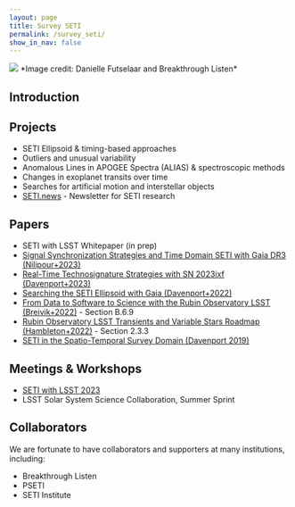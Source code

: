 ```yaml
---
layout: page
title: Survey SETI
permalink: /survey_seti/
show_in_nav: false
---
```

<img src="{{ site.url }}/assets/SETO_small.jpg">
*Image credit: Danielle Futselaar and Breakthrough Listen* 

## Introduction

## Projects
* SETI Ellipsoid & timing-based approaches
* Outliers and unusual variability
* Anomalous Lines in APOGEE Spectra (ALIAS) & spectroscopic methods
* Changes in exoplanet transits over time
* Searches for artificial motion and interstellar objects
* [SETI.news](http://seti.news) - Newsletter for SETI research

## Papers
* SETI with LSST Whitepaper (in prep)
* [Signal Synchronization Strategies and Time Domain SETI with Gaia DR3 (Nilipour+2023)](https://arxiv.org/abs/2308.00066)
* [Real-Time Technosignature Strategies with SN 2023ixf (Davenport+2023)](https://arxiv.org/abs/2306.03118)
* [Searching the SETI Ellipsoid with Gaia (Davenport+2022)](https://ui.adsabs.harvard.edu/abs/2022AJ....164..117D/abstract)
* [From Data to Software to Science with the Rubin Observatory LSST (Breivik+2022)](https://ui.adsabs.harvard.edu/abs/2022arXiv220802781B/abstract) - Section B.6.9
* [Rubin Observatory LSST Transients and Variable Stars Roadmap (Hambleton+2022)](https://ui.adsabs.harvard.edu/abs/2022arXiv220804499H/abstract) - Section 2.3.3
* [SETI in the Spatio-Temporal Survey Domain (Davenport 2019)](https://ui.adsabs.harvard.edu/abs/2019arXiv190704443D/abstract)



## Meetings & Workshops
* [SETI with LSST 2023](http://jradavenport.github.io/seti_with_lsst2023/)
* LSST Solar System Science Collaboration, Summer Sprint


## Collaborators

We are fortunate to have collaborators and supporters at many institutions, including:
* Breakthrough Listen
* PSETI
* SETI Institute
